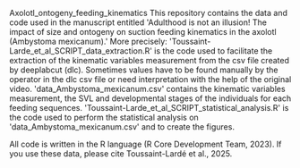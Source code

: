 Axolotl_ontogeny_feeding_kinematics
This repository contains the data and code used in the manuscript entitled 'Adulthood is not an illusion! The impact of size and ontogeny on suction feeding kinematics in the axolotl (Ambystoma mexicanum).' 
More precisely:
'Toussaint-Larde_et_al_SCRIPT_data_extraction.R' is the code used to facilitate the extraction of the kinematic variables measurement from the csv file created by deeplabcut (dlc). Sometimes values have to be found manually by the operator in the dlc csv file or need interpretation with the help of the original video.
'data_Ambystoma_mexicanum.csv' contains the kinematic variables measurement, the SVL and developmental stages of the individuals for each feeding sequences.
'Toussaint-Larde_et_al_SCRIPT_statistical_analysis.R' is the code used to perform the statistical analysis on 'data_Ambystoma_mexicanum.csv' and to create the figures.

All code is written in the R language (R Core Development Team, 2023). If you use these data, please cite Toussaint-Lardé et al., 2025.
